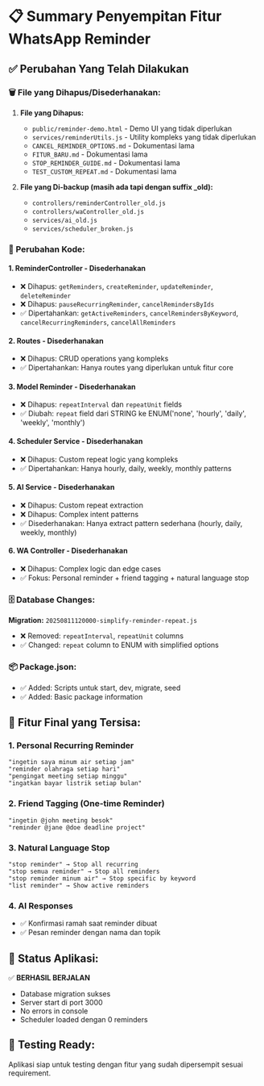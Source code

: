 # 📋 Summary Penyempitan Fitur WhatsApp Reminder

## ✅ Perubahan Yang Telah Dilakukan

### 🗑️ File yang Dihapus/Disederhanakan:

1. **File yang Dihapus:**
   - `public/reminder-demo.html` - Demo UI yang tidak diperlukan
   - `services/reminderUtils.js` - Utility kompleks yang tidak diperlukan
   - `CANCEL_REMINDER_OPTIONS.md` - Dokumentasi lama
   - `FITUR_BARU.md` - Dokumentasi lama
   - `STOP_REMINDER_GUIDE.md` - Dokumentasi lama
   - `TEST_CUSTOM_REPEAT.md` - Dokumentasi lama

2. **File yang Di-backup (masih ada tapi dengan suffix _old):**
   - `controllers/reminderController_old.js`
   - `controllers/waController_old.js`
   - `services/ai_old.js`
   - `services/scheduler_broken.js`

### 🔧 Perubahan Kode:

#### **1. ReminderController - Disederhanakan**
- ❌ Dihapus: `getReminders`, `createReminder`, `updateReminder`, `deleteReminder`
- ❌ Dihapus: `pauseRecurringReminder`, `cancelRemindersByIds`
- ✅ Dipertahankan: `getActiveReminders`, `cancelRemindersByKeyword`, `cancelRecurringReminders`, `cancelAllReminders`

#### **2. Routes - Disederhanakan**
- ❌ Dihapus: CRUD operations yang kompleks
- ✅ Dipertahankan: Hanya routes yang diperlukan untuk fitur core

#### **3. Model Reminder - Disederhanakan**
- ❌ Dihapus: `repeatInterval` dan `repeatUnit` fields
- ✅ Diubah: `repeat` field dari STRING ke ENUM('none', 'hourly', 'daily', 'weekly', 'monthly')

#### **4. Scheduler Service - Disederhanakan**
- ❌ Dihapus: Custom repeat logic yang kompleks
- ✅ Dipertahankan: Hanya hourly, daily, weekly, monthly patterns

#### **5. AI Service - Disederhanakan**
- ❌ Dihapus: Custom repeat extraction
- ❌ Dihapus: Complex intent patterns
- ✅ Disederhanakan: Hanya extract pattern sederhana (hourly, daily, weekly, monthly)

#### **6. WA Controller - Disederhanakan**
- ❌ Dihapus: Complex logic dan edge cases
- ✅ Fokus: Personal reminder + friend tagging + natural language stop

### 🗄️ Database Changes:

**Migration:** `20250811120000-simplify-reminder-repeat.js`
- ❌ Removed: `repeatInterval`, `repeatUnit` columns
- ✅ Changed: `repeat` column to ENUM with simplified options

### 📦 Package.json:
- ✅ Added: Scripts untuk start, dev, migrate, seed
- ✅ Added: Basic package information

## 🎯 Fitur Final yang Tersisa:

### 1. **Personal Recurring Reminder**
```
"ingetin saya minum air setiap jam"
"reminder olahraga setiap hari"
"pengingat meeting setiap minggu"
"ingatkan bayar listrik setiap bulan"
```

### 2. **Friend Tagging (One-time Reminder)**
```
"ingetin @john meeting besok"
"reminder @jane @doe deadline project"
```

### 3. **Natural Language Stop**
```
"stop reminder" → Stop all recurring
"stop semua reminder" → Stop all reminders
"stop reminder minum air" → Stop specific by keyword
"list reminder" → Show active reminders
```

### 4. **AI Responses**
- ✅ Konfirmasi ramah saat reminder dibuat
- ✅ Pesan reminder dengan nama dan topik

## 🚀 Status Aplikasi:

✅ **BERHASIL BERJALAN** 
- Database migration sukses
- Server start di port 3000
- No errors in console
- Scheduler loaded dengan 0 reminders

## 🧪 Testing Ready:
Aplikasi siap untuk testing dengan fitur yang sudah dipersempit sesuai requirement.
